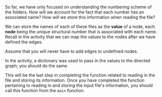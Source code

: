 <!--title={Parsing the File:Reading File Names}-->

<!--badges={Python:11,Algorithms:5}-->

<!--concepts={directedGraphs, introToGraphs, useOfGraphs}-->

So far, we have only focused on understanding the numbering scheme of the folders. How will we account for the fact that each number has an associated name? How will we store this information when reading the file?

We can store the names of each of these files as the **value** of a node, each **node** being the unique structural number that is associated with each name. Recall in the activity that we can map the values to the nodes after we have defined the edges.

Assume that you will never have to add edges to undefined nodes.

In the activity, a dictionary was used to pass in the values to the directed graph; you should do the same.

This will be the last step in completing the function related to reading in the file and storing its information. Once you have completed the function pertaining to reading in and storing the input file's information, you should call this function from the `main` function.